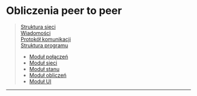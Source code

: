 # Obliczenia peer to peer

>[Struktura sieci](./network_structure.md)\
>[Wiadomości](./messages.md)\
>[Protokół komunikacji](./communication_protocol.md)\
>[Struktura programu](./program_structure.md)
>- [Moduł połączeń](./connections_module.md)
>- [Moduł sieci](./network_module.md)
>- [Moduł stanu](./state_module.md)
>- [Moduł obliczeń](./calculation_module.md)
>- [Moduł UI](./ui_module.md)

---